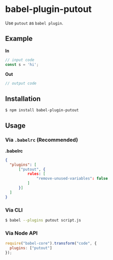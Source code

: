 # babel-plugin-putout

Use `putout` as `babel plugin`.

## Example

**In**

```js
// input code
const s = 'hi';
```

**Out**

```js
// output code
```

## Installation

```sh
$ npm install babel-plugin-putout
```

## Usage

### Via `.babelrc` (Recommended)

**.babelrc**

```json
{
  "plugins": [
      ["putout", {
          rules: [
              "remove-unused-variables": false
          ]
      }]
  ]
}
```

### Via CLI

```sh
$ babel --plugins putout script.js
```

### Via Node API

```javascript
require("babel-core").transform("code", {
  plugins: ["putout"]
});
```

